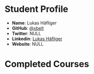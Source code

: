 # Student Profile

- **Name**: Lukas Häfliger
- **GitHub**: [@xbelt](https://github.com/xbelt)
- **Twitter**: NULL
- **Linkedin**: [Lukas Häfliger](https://www.linkedin.com/profile/view?id=AAMAABkNnosBd7I_08ivu02l47qOPT4kgtFS0GA&trk=hp-identity-name)
- **Website**: NULL

# Completed Courses
